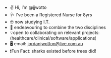 - ✌️ Hi, I’m @jjwotto
- 🩺 I've been a Registered Nurse for 8yrs 
- 🤓 now studying I.T.
- 👀 endeavouring to combine the two disciplines
- 💡open to collaborating on relevant projects:
  (healthcare/clinical/software/applications)
- 🖥️ email: jordanjwotton@live.com.au
- ❗Fun Fact: sharks existed before trees did!

<!---
jjwotto/jjwotto is a ✨ special ✨ repository because its `README.md` (this file) appears on your GitHub profile.
You can click the Preview link to take a look at your changes.
--->
